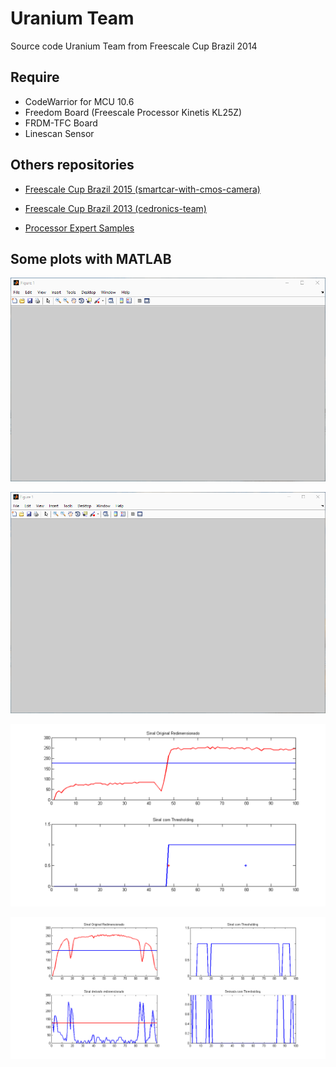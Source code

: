 # Uranium Team

Source code Uranium Team from Freescale Cup Brazil 2014

## Require

- CodeWarrior for MCU 10.6
- Freedom Board (Freescale Processor Kinetis KL25Z)
- FRDM-TFC Board
- Linescan Sensor

## Others repositories

- [Freescale Cup Brazil 2015 (smartcar-with-cmos-camera)](https://github.com/ailtonbsj/smartcar-with-cmos-camera)

- [Freescale Cup Brazil 2013 (cedronics-team)](https://github.com/ailtonbsj/cedronics-team)

- [Processor Expert Samples](https://github.com/ailtonbsj/processor-expert-samples)

## Some plots with MATLAB

![](Analise_MATLAB/matlab1.gif)

![](Analise_MATLAB/matlab2.gif)

![](Analise_MATLAB/thresholding.png)

![](Analise_MATLAB/derivada.png)